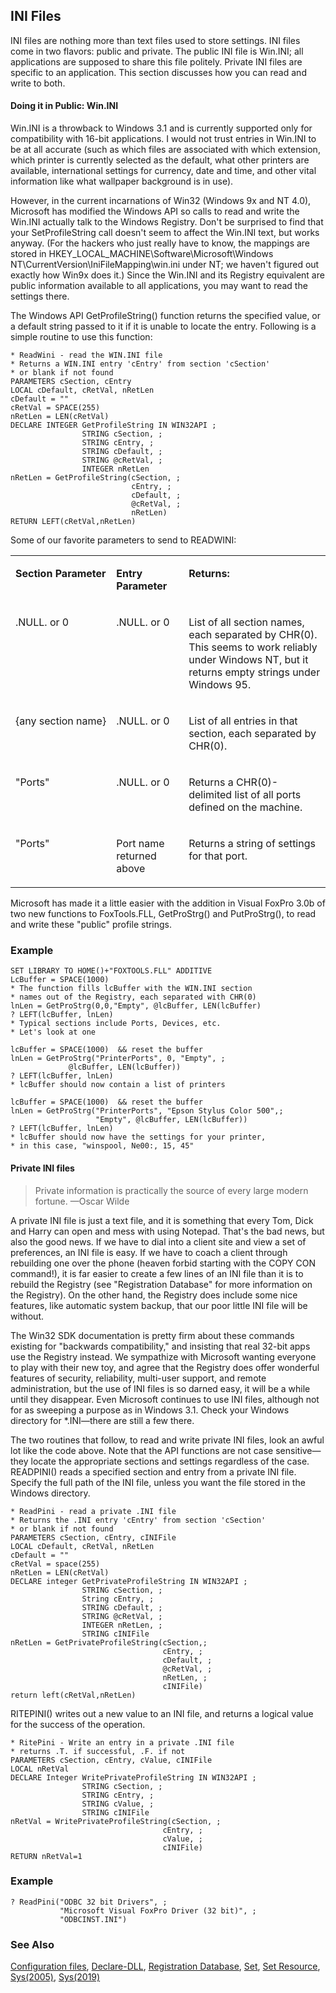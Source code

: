 ## INI Files

INI files are nothing more than text files used to store settings. INI files come in two flavors: public and private. The public INI file is Win.INI; all applications are supposed to share this file politely. Private INI files are specific to an application. This section discusses how you can read and write to both.

#### Doing it in Public: Win.INI

Win.INI is a throwback to Windows 3.1 and is currently supported only for compatibility with 16-bit applications. I would not trust entries in Win.INI to be at all accurate (such as which files are associated with which extension, which printer is currently selected as the default, what other printers are available, international settings for currency, date and time, and other vital information like what wallpaper background is in use).

However, in the current incarnations of Win32 (Windows 9x and NT 4.0), Microsoft has modified the Windows API so calls to read and write the Win.INI actually talk to the Windows Registry. Don't be surprised to find that your SetProfileString call doesn't seem to affect the Win.INI text, but works anyway. (For the hackers who just really have to know, the mappings are stored in HKEY_LOCAL_MACHINE\Software\Microsoft\Windows NT\CurrentVersion\IniFileMapping\win.ini under NT; we haven't figured out exactly how Win9x does it.) Since the Win.INI and its Registry equivalent are public information available to all applications, you may want to read the settings there. 

The Windows API GetProfileString() function returns the specified value, or a default string passed to it if it is unable to locate the entry. Following is a simple routine to use this function:

```foxpro
* ReadWini - read the WIN.INI file
* Returns a WIN.INI entry 'cEntry' from section 'cSection' 
* or blank if not found
PARAMETERS cSection, cEntry
LOCAL cDefault, cRetVal, nRetLen
cDefault = ""
cRetVal = SPACE(255)
nRetLen = LEN(cRetVal)
DECLARE INTEGER GetProfileString IN WIN32API ;
                STRING cSection, ;
                STRING cEntry, ;
                STRING cDefault, ;
                STRING @cRetVal, ;
                INTEGER nRetLen 
nRetLen = GetProfileString(cSection, ;
                           cEntry, ;
                           cDefault, ;
                           @cRetVal, ;
                           nRetLen)
RETURN LEFT(cRetVal,nRetLen)
```
Some of our favorite parameters to send to READWINI:

<table>
<tr>
  <td width="32%" valign="top">
  <p><b>Section Parameter </b></p>
  </td>
  <td width=23% valign=top>
  <p><b>Entry Parameter</b></p>
  </td>
  <td width=45% valign=top>
  <p><b>Returns:</b></p>
  </td>
 </tr>
<tr>
  <td width="32%" valign="top">
  <p>.NULL. or 0</p>
  </td>
  <td width=23% valign=top>
  <p>.NULL. or 0</p>
  </td>
  <td width=45% valign=top>
  <p>List of all section names, each separated by CHR(0). This seems to work reliably under Windows NT, but it returns empty strings under Windows 95.</p>
  </td>
 </tr>
<tr>
  <td width="32%" valign="top">
  <p>{any section name}</p>
  </td>
  <td width=23% valign=top>
  <p>.NULL. or 0</p>
  </td>
  <td width=45% valign=top>
  <p>List of all entries in that section, each separated by CHR(0).</p>
  </td>
 </tr>
<tr>
  <td width="32%" valign="top">
  <p>&quot;Ports&quot;</p>
  </td>
  <td width=23% valign=top>
  <p>.NULL. or 0</p>
  </td>
  <td width=45% valign=top>
  <p>Returns a CHR(0)-delimited list of all ports defined on the machine.</p>
  </td>
 </tr>
<tr>
  <td width="32%" valign="top">
  <p>&quot;Ports&quot;</p>
  </td>
  <td width=23% valign=top>
  <p>Port name returned above</p>
  </td>
  <td width=45% valign=top>
  <p>Returns a string of settings for that port.</p>
  </td>
 </tr>
</table>

Microsoft has made it a little easier with the addition in Visual FoxPro 3.0b of two new functions to FoxTools.FLL, GetProStrg() and PutProStrg(), to read and write these "public" profile strings.

### Example

```foxpro
SET LIBRARY TO HOME()+"FOXTOOLS.FLL" ADDITIVE
LcBuffer = SPACE(1000)
* The function fills lcBuffer with the WIN.INI section
* names out of the Registry, each separated with CHR(0)
lnLen = GetProStrg(0,0,"Empty", @lcBuffer, LEN(lcBuffer)
? LEFT(lcBuffer, lnLen)
* Typical sections include Ports, Devices, etc.
* Let's look at one

lcBuffer = SPACE(1000)  && reset the buffer
lnLen = GetProStrg("PrinterPorts", 0, "Empty", ;
             @lcBuffer, LEN(lcBuffer))
? LEFT(lcBuffer, lnLen)
* lcBuffer should now contain a list of printers

lcBuffer = SPACE(1000)  && reset the buffer
lnLen = GetProStrg("PrinterPorts", "Epson Stylus Color 500",;
                   "Empty", @lcBuffer, LEN(lcBuffer))
? LEFT(lcBuffer, lnLen)
* lcBuffer should now have the settings for your printer,
* in this case, "winspool, Ne00:, 15, 45"
```

#### Private INI files

>Private information is practically the source of every large modern fortune.   &mdash;Oscar Wilde

A private INI file is just a text file, and it is something that every Tom, Dick and Harry can open and mess with using Notepad. That's the bad news, but also the good news. If we have to dial into a client site and view a set of preferences, an INI file is easy. If we have to coach a client through rebuilding one over the phone (heaven forbid starting with the COPY CON command!), it is far easier to create a few lines of an INI file than it is to rebuild the Registry (see "Registration Database" for more information on the Registry). On the other hand, the Registry does include some nice features, like automatic system backup, that our poor little INI file will be without.

The Win32 SDK documentation is pretty firm about these commands existing for "backwards compatibility," and insisting that real 32-bit apps use the Registry instead. We sympathize with Microsoft wanting everyone to play with their new toy, and agree that the Registry does offer wonderful features of security, reliability, multi-user support, and remote administration, but the use of INI files is so darned easy, it will be a while until they disappear. Even Microsoft continues to use INI files, although not for as sweeping a purpose as in Windows 3.1. Check your Windows directory for *.INI&mdash;there are still a few there. 

The two routines that follow, to read and write private INI files, look an awful lot like the code above. Note that the API functions are not case sensitive&mdash;they locate the appropriate sections and settings regardless of the case. READPINI() reads a specified section and entry from a private INI file. Specify the full path of the INI file, unless you want the file stored in the Windows directory.

```foxpro
* ReadPini - read a private .INI file
* Returns the .INI entry 'cEntry' from section 'cSection' 
* or blank if not found
PARAMETERS cSection, cEntry, cINIFile
LOCAL cDefault, cRetVal, nRetLen
cDefault = ""
cRetVal = space(255)
nRetLen = LEN(cRetVal)
DECLARE integer GetPrivateProfileString IN WIN32API ;
                STRING cSection, ;
                String cEntry, ;
                STRING cDefault, ;
                STRING @cRetVal, ;
                INTEGER nRetLen, ;
                STRING cINIFile 
nRetLen = GetPrivateProfileString(cSection,;
                                  cEntry, ;
                                  cDefault, ;
                                  @cRetVal, ;
                                  nRetLen, ;
                                  cINIFile)
return left(cRetVal,nRetLen)
```
RITEPINI() writes out a new value to an INI file, and returns a logical value for the success of the operation.

```foxpro
* RitePini - Write an entry in a private .INI file
* returns .T. if successful, .F. if not
PARAMETERS cSection, cEntry, cValue, cINIFile
LOCAL nRetVal
DECLARE Integer WritePrivateProfileString IN WIN32API ;
                STRING cSection, ;
                STRING cEntry, ;
                STRING cValue, ;
                STRING cINIFile 
nRetVal = WritePrivateProfileString(cSection, ;
                                  cEntry, ;
                                  cValue, ;
                                  cINIFile)
RETURN nRetVal=1
```
### Example

```foxpro
? ReadPini("ODBC 32 bit Drivers", ;
           "Microsoft Visual FoxPro Driver (32 bit)", ;
           "ODBCINST.INI")
```
### See Also

[Configuration files](s4g322.md), [Declare-DLL](s4g281.md), [Registration Database](s4g300.md), [Set](s4g126.md), [Set Resource](s4g276.md), [Sys(2005)](s4g276.md), [Sys(2019)](s4g172.md)